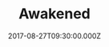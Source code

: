 ---
title: "Awakened"
image: "https://i.imgur.com/NJO2ZA7.png"
date: "2017-08-27T09:30:00.000Z"
video:
  type: "vimeo"
  id: 231280859
speaker:
  name: "Rob Yanike"
  permalink: "rob-yanike"
series: "thank-god"
---